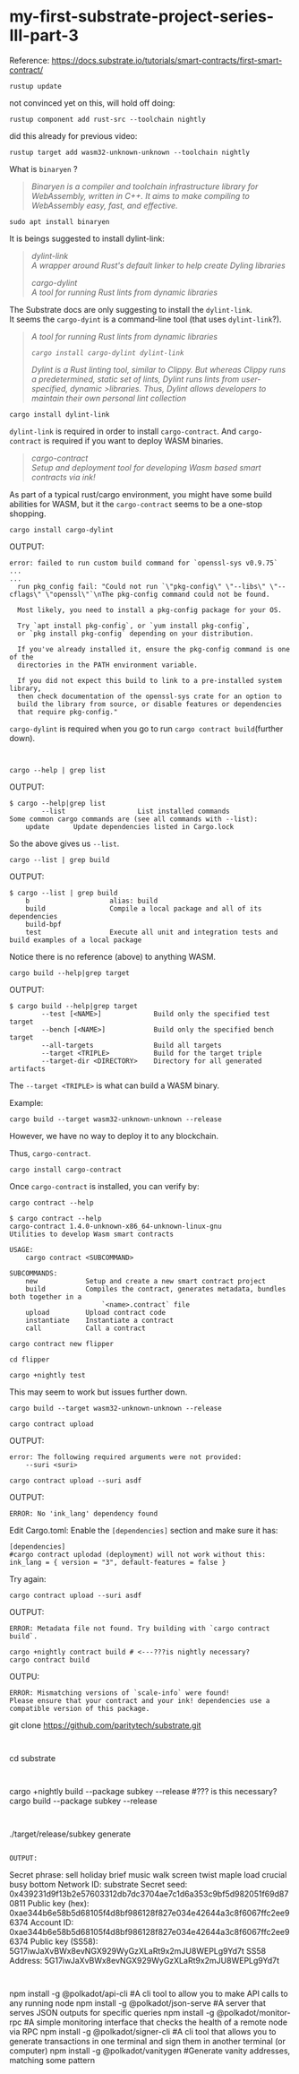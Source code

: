 # my-first-substrate-project-series-III-part-3  
  
Reference: https://docs.substrate.io/tutorials/smart-contracts/first-smart-contract/  
  

```
rustup update
```
  
not convinced yet on this, will hold off doing:
```
rustup component add rust-src --toolchain nightly
```
  
did this already for previous video:
```
rustup target add wasm32-unknown-unknown --toolchain nightly
```

What is ```binaryen``` ?  
> _Binaryen is a compiler and toolchain infrastructure library for WebAssembly, written in C++. It aims to make compiling to WebAssembly easy, fast, and effective._  
  
```
sudo apt install binaryen
```
  
It is beings suggested to install dylint-link:  
  
>
> _dylint-link  
> A wrapper around Rust's default linker to help create Dyling libraries_  
>  
> _cargo-dylint  
> A tool for running Rust lints from dynamic libraries_  
>  
  
The Substrate docs are only suggesting to install the ```dylint-link```.  
It seems the ```cargo-dyint``` is a command-line tool (that uses ```dylint-link```?).  
  
>_A tool for running Rust lints from dynamic libraries_
>
>_```cargo install cargo-dylint dylint-link```_
>
>_Dylint is a Rust linting tool, similar to Clippy. But whereas Clippy runs a predetermined, static set of lints, Dylint runs lints from user-specified, dynamic >libraries. Thus, Dylint allows developers to maintain their own personal lint collection_  
  

```
cargo install dylint-link
```
  
```dylint-link``` is required in order to install ```cargo-contract```.  And ```cargo-contract``` is required if you want to deploy WASM binaries.  
  
>  
> _cargo-contract  
> Setup and deployment tool for developing Wasm based smart contracts via ink!_  
  
As part of a typical rust/cargo environment, you might have some build abilities for WASM, but it the ```cargo-contract``` seems to be a one-stop shopping.  
  
```
cargo install cargo-dylint
```
  
OUTPUT:
```
error: failed to run custom build command for `openssl-sys v0.9.75`
...
...
  run pkg_config fail: "Could not run `\"pkg-config\" \"--libs\" \"--cflags\" \"openssl\"`\nThe pkg-config command could not be found.
  
  Most likely, you need to install a pkg-config package for your OS.
  
  Try `apt install pkg-config`, or `yum install pkg-config`,
  or `pkg install pkg-config` depending on your distribution.
  
  If you've already installed it, ensure the pkg-config command is one of the
  directories in the PATH environment variable.
  
  If you did not expect this build to link to a pre-installed system library,
  then check documentation of the openssl-sys crate for an option to
  build the library from source, or disable features or dependencies
  that require pkg-config."
```
  



```cargo-dylint``` is required when you go to run ```cargo contract build```(further down).  
```
  

cargo --help | grep list
```
  
OUTPUT:
```
$ cargo --help|grep list
        --list                  List installed commands
Some common cargo commands are (see all commands with --list):
    update      Update dependencies listed in Cargo.lock
```
  
So the above gives us ```--list```.  
  

```
cargo --list | grep build
```
  
OUTPUT:
```
$ cargo --list | grep build
    b                    alias: build
    build                Compile a local package and all of its dependencies
    build-bpf
    test                 Execute all unit and integration tests and build examples of a local package
```
  
Notice there is no reference (above) to anything WASM.  
  
```
cargo build --help|grep target
```
  
OUTPUT:  
```
$ cargo build --help|grep target
        --test [<NAME>]             Build only the specified test target
        --bench [<NAME>]            Build only the specified bench target
        --all-targets               Build all targets
        --target <TRIPLE>           Build for the target triple
        --target-dir <DIRECTORY>    Directory for all generated artifacts
```
  
The ```--target <TRIPLE>``` is what can build a WASM binary.  
  
Example:  
```
cargo build --target wasm32-unknown-unknown --release
```
  
However, we have no way to deploy it to any blockchain.  
  
Thus, ```cargo-contract```.  
  

```
cargo install cargo-contract
```
  
Once ```cargo-contract``` is installed, you can verify by:  
```
cargo contract --help
```
  
```
$ cargo contract --help
cargo-contract 1.4.0-unknown-x86_64-unknown-linux-gnu
Utilities to develop Wasm smart contracts

USAGE:
    cargo contract <SUBCOMMAND>

SUBCOMMANDS:
    new            Setup and create a new smart contract project
    build          Compiles the contract, generates metadata, bundles both together in a
                       `<name>.contract` file
    upload         Upload contract code
    instantiate    Instantiate a contract
    call           Call a contract
```
  
```
cargo contract new flipper
```
  
```
cd flipper
```
  
```
cargo +nightly test
```
This may seem to work but issues further down.  
```
cargo build --target wasm32-unknown-unknown --release
```
  
```
cargo contract upload
```
  
OUTPUT:
```
error: The following required arguments were not provided:
    --suri <suri>
```
  

```
cargo contract upload --suri asdf
```
  
OUTPUT:
```
ERROR: No 'ink_lang' dependency found
```
  
Edit Cargo.toml:  Enable the ```[dependencies]``` section and make sure it has:  
```
[dependencies]
#cargo contract uplodad (deployment) will not work without this:
ink_lang = { version = "3", default-features = false }
```
  
Try again:  
```
cargo contract upload --suri asdf
```
  
OUTPUT:  
```
ERROR: Metadata file not found. Try building with `cargo contract build`.
```
  
  
```
cargo +nightly contract build # <---???is nightly necessary?
cargo contract build
```
  
OUTPU:
```
ERROR: Mismatching versions of `scale-info` were found!
Please ensure that your contract and your ink! dependencies use a compatible version of this package.
```
  


git clone https://github.com/paritytech/substrate.git
```
  
```
cd substrate
```
  
```
cargo +nightly build --package subkey --release #??? is this necessary?
cargo build --package subkey --release
```
  
```
 ./target/release/subkey generate
 ```
   
 OUTPUT:  
 ```
 Secret phrase:       sell holiday brief music walk screen twist maple load crucial busy bottom
  Network ID:        substrate
  Secret seed:       0x439231d9f13b2e57603312db7dc3704ae7c1d6a353c9bf5d982051f69d870811
  Public key (hex):  0xae344b6e58b5d68105f4d8bf986128f827e034e42644a3c8f6067ffc2ee96374
  Account ID:        0xae344b6e58b5d68105f4d8bf986128f827e034e42644a3c8f6067ffc2ee96374
  Public key (SS58): 5G17iwJaXvBWx8evNGX929WyGzXLaRt9x2mJU8WEPLg9Yd7t
  SS58 Address:      5G17iwJaXvBWx8evNGX929WyGzXLaRt9x2mJU8WEPLg9Yd7t
  ```
    
  
```
npm install -g @polkadot/api-cli #A cli tool to allow you to make API calls to any running node
npm install -g @polkadot/json-serve #A server that serves JSON outputs for specific queries
npm install -g @polkadot/monitor-rpc #A simple monitoring interface that checks the health of a remote node via RPC
npm install -g @polkadot/signer-cli #A cli tool that allows you to generate transactions in one terminal and sign them in another terminal (or computer)
npm install -g @polkadot/vanitygen #Generate vanity addresses, matching some pattern
```

